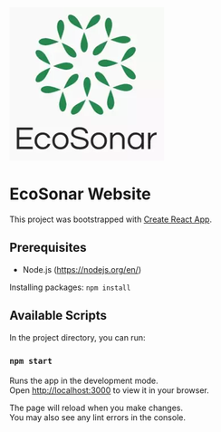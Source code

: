 ![Logo](../images/ecosonar-logo.webp)

# EcoSonar Website

This project was bootstrapped with [Create React App](https://github.com/facebook/create-react-app).

## Prerequisites

-	Node.js (https://nodejs.org/en/)

Installing packages:
```npm install```

## Available Scripts

In the project directory, you can run:

### `npm start`

Runs the app in the development mode.\
Open [http://localhost:3000](http://localhost:3000) to view it in your browser.

The page will reload when you make changes.\
You may also see any lint errors in the console.